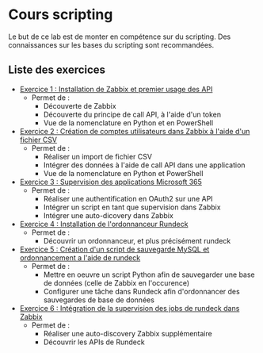 # Cours scripting

Le but de ce lab est de monter en compétence sur du scripting. Des connaissances sur les bases du scripting sont recommandées.

## Liste des exercices
* [Exercice 1 : Installation de Zabbix et premier usage des API](/exercice-1)
  * Permet de :
    * Découverte de Zabbix
    * Découverte du principe de call API, à l'aide d'un token
    * Vue de la nomenclature en Python et en PowerShell
* [Exercice 2 : Création de comptes utilisateurs dans Zabbix à l'aide d'un fichier CSV](/exercice-2)
  * Permet de :
    * Réaliser un import de fichier CSV
    * Intégrer des données à l'aide de call API dans une application
    * Vue de la nomenclature en Python et PowerShell
* [Exercice 3 : Supervision des applications Microsoft 365](/exercice-3)
  * Permet de :
    * Réaliser une authentification en OAuth2 sur une API
    * Intégrer un script en tant que supervision dans Zabbix
    * Intégrer une auto-dicovery dans Zabbix
* [Exercice 4 : Installation de l'ordonnanceur Rundeck](/exercice-4)
  * Permet de :
    * Découvrir un ordonnanceur, et plus précisément rundeck
* [Exercice 5 : Création d'un script de sauvegarde MySQL et ordonnancement a l'aide de rundeck](/exercice-5)
  * Permet de :
    * Mettre en oeuvre un script Python afin de sauvegarder une base de données (celle de Zabbix en l'occurence)
    * Configurer une tâche dans Rundeck afin d'ordonnancer des sauvegardes de base de données
* [Exercice 6 : Intégration de la supervision des jobs de rundeck dans Zabbix](/exercice-6)
  * Permet de :
    * Réaliser une auto-discovery Zabbix supplémentaire
    * Découvrir les APIs de Rundeck